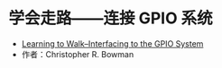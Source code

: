 # 学会走路——连接 GPIO 系统

- [Learning to Walk–Interfacing to the GPIO System](https://freebsdfoundation.org/our-work/journal/browser-based-edition/downstreams/learning-to-walk-interfacing-to-the-gpio-system)
- 作者：Christopher R. Bowman
